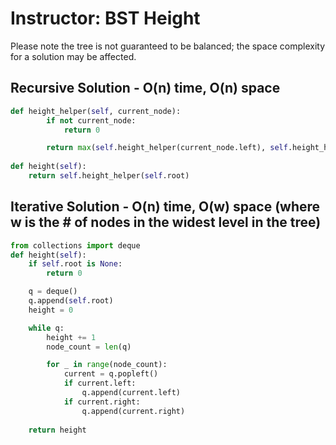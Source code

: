 # Instructor: BST Height

Please note the tree is not guaranteed to be balanced; the space complexity for a solution may be affected.

## Recursive Solution - O(n) time, O(n) space

```py
def height_helper(self, current_node):
        if not current_node:
            return 0

        return max(self.height_helper(current_node.left), self.height_helper(current_node.right)) + 1
    
def height(self):
    return self.height_helper(self.root)
```

## Iterative Solution - O(n) time, O(w) space (where w is the # of nodes in the widest level in the tree)

```py
from collections import deque
def height(self):
    if self.root is None:
        return 0

    q = deque()
    q.append(self.root)
    height = 0

    while q:
        height += 1
        node_count = len(q)

        for _ in range(node_count):
            current = q.popleft()
            if current.left:
                q.append(current.left)
            if current.right:
                q.append(current.right)
        
    return height
```